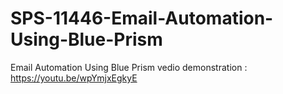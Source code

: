 # SPS-11446-Email-Automation-Using-Blue-Prism
Email Automation Using Blue Prism
vedio demonstration : https://youtu.be/wpYmjxEgkyE
